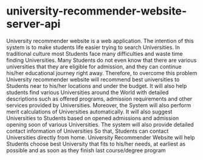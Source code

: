 # university-recommender-website-server-api
University recommender website is a web application. The intention of this system is to make students life easier trying to search Universities. In traditional culture most Students face many difficulties and waste time finding Universities. Many Students do not even know that there are various universities that they are eligible for admission, and they can continue his/her educational journey right away. Therefore, to overcome this problem University recommender website will recommend best universities to Students near to his/her locations and under the budget. It will also help students find various Universities around the World with detailed descriptions such as offered programs, admission requirements and other services provided by Universities. Moreover, the System will also perform merit calculations of Universities automatically. It will also suggest Universities to Students based on opened admissions and admission opening soon of various Universities. The system will also provide detailed contact information of Universities So that, Students can contact Universities directly from home. University Recommender Website will help Students choose best University that fits to his/her needs, at earliest as possible and as soon as they finish last course/degree program
